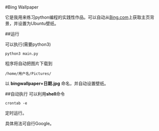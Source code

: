 #Bing Wallpaper


它是我用来练习python编程的实践性作品。可以自动从[Bing.com](http://bing.com/)上获取主页背景，并设置为Ubuntu壁纸。

##运行

可以执行(需要python3)

```
python3 main.py
```

程序将自动把图片下载到

```
/home/用户名/Pictures/
```
以 **bingwallpaper+日期.jpg** 命名，并自动设置壁纸。

##自动执行
可以利用**shell**命令

```
crontab -e
```
定时运行。

具体用法可自行Google。

